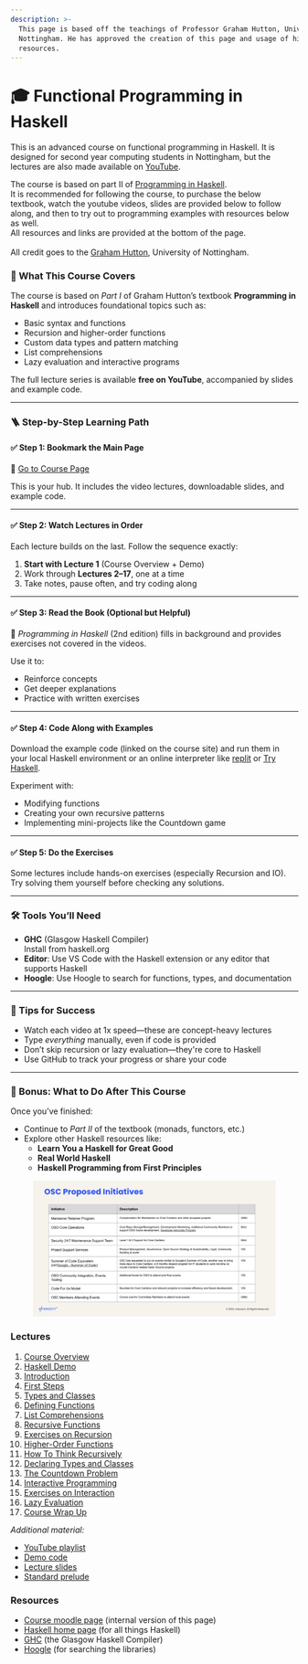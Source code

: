 ```yaml
---
description: >-
  This page is based off the teachings of Professor Graham Hutton, University of
  Nottingham. He has approved the creation of this page and usage of his
  resources.
---
```


# 🎓 Functional Programming in Haskell

This is an advanced course on functional programming in Haskell. It is designed for second year computing students in Nottingham, but the lectures are also made available on [YouTube](http://tinyurl.com/haskell-notts2).

The course is based on part II of [Programming in Haskell](http://people.cs.nott.ac.uk/pszgmh/pih.html).\
It is recommended for following the course, to purchase the below textbook, watch the youtube videos, slides are provided below to follow along, and then to try out to programming examples with resources below as well. \
All resources and links are provided at the bottom of the page.\
\
All credit goes to the [Graham Hutton](https://people.cs.nott.ac.uk/pszgmh/), University of Nottingham.

### 🧭 What This Course Covers

The course is based on _Part I_ of Graham Hutton’s textbook **Programming in Haskell** and introduces foundational topics such as:

* Basic syntax and functions
* Recursion and higher-order functions
* Custom data types and pattern matching
* List comprehensions
* Lazy evaluation and interactive programs

The full lecture series is available **free on YouTube**, accompanied by slides and example code.

***

### 🪜 Step-by-Step Learning Path

#### ✅ Step 1: Bookmark the Main Page

📎 [Go to Course Page](https://people.cs.nott.ac.uk/pszgmh/pgp.html)

This is your hub. It includes the video lectures, downloadable slides, and example code.

***

#### ✅ Step 2: Watch Lectures in Order

Each lecture builds on the last. Follow the sequence exactly:

1. **Start with Lecture 1** (Course Overview + Demo)
2. Work through **Lectures 2–17**, one at a time
3. Take notes, pause often, and try coding along

***

#### ✅ Step 3: Read the Book (Optional but Helpful)

📖 _Programming in Haskell_ (2nd edition) fills in background and provides exercises not covered in the videos.

Use it to:

* Reinforce concepts
* Get deeper explanations
* Practice with written exercises

***

#### ✅ Step 4: Code Along with Examples

Download the example code (linked on the course site) and run them in your local Haskell environment or an online interpreter like [replit](https://replit.com/) or [Try Haskell](https://tryhaskell.org/).

Experiment with:

* Modifying functions
* Creating your own recursive patterns
* Implementing mini-projects like the Countdown game

***

#### ✅ Step 5: Do the Exercises

Some lectures include hands-on exercises (especially Recursion and IO). Try solving them yourself before checking any solutions.

***

### 🛠 Tools You’ll Need

* **GHC** (Glasgow Haskell Compiler)\
  Install from haskell.org
* **Editor**: Use VS Code with the Haskell extension or any editor that supports Haskell
* **Hoogle**: Use Hoogle to search for functions, types, and documentation

***

### 🧠 Tips for Success

* Watch each video at 1x speed—these are concept-heavy lectures
* Type _everything_ manually, even if code is provided
* Don’t skip recursion or lazy evaluation—they're core to Haskell
* Use GitHub to track your progress or share your code

***

### 🌟 Bonus: What to Do After This Course

Once you’ve finished:

* Continue to _Part II_ of the textbook (monads, functors, etc.)
* Explore other Haskell resources like:
  * **Learn You a Haskell for Great Good**
  * **Real World Haskell**
  * **Haskell Programming from First Principles**

<figure><img src="../.gitbook/assets/image.png" alt=""><figcaption></figcaption></figure>

### Lectures

1. [Course Overview](https://youtu.be/qThX0aoW9YI)
2. [Haskell Demo](https://youtu.be/Qmi6T2AKA3k)
3. [Introduction](https://youtu.be/RS3X-KpefdE)
4. [First Steps](https://youtu.be/7hM4LrJVxDk)
5. [Types and Classes](https://youtu.be/6w38pf__nZk)
6. [Defining Functions](https://youtu.be/xBeI-TftpF8)
7. [List Comprehensions](https://youtu.be/oq7-RPLp3sI)
8. [Recursive Functions](https://youtu.be/RB2Ca7uqsUg)
9. [Exercises on Recursion](https://youtu.be/NpsUylZCVSA)
10. [Higher-Order Functions](https://youtu.be/4cqtYzG1Tfw)
11. [How To Think Recursively](https://youtu.be/14corMR2sQ4)
12. [Declaring Types and Classes](https://youtu.be/JDrMF0ondUU)
13. [The Countdown Problem](https://youtu.be/rQ0AoSV90QQ)
14. [Interactive Programming](https://youtu.be/oDqHNkQK97k)
15. [Exercises on Interaction](https://youtu.be/LOxP_jxI4KI)
16. [Lazy Evaluation](https://youtu.be/84bwnE2KZiA)
17. [Course Wrap Up](https://youtu.be/Q6g-uXi9Rko)

_Additional material:_

* [YouTube playlist](http://tinyurl.com/haskell-notts)
* [Demo code](http://people.cs.nott.ac.uk/pszgmh/pgp-countdown.hs)
* [Lecture slides](http://people.cs.nott.ac.uk/pszgmh/PGP-Haskell.zip)
* [Standard prelude](http://people.cs.nott.ac.uk/pszgmh/prelude-new.pdf)

### Resources

* [Course moodle page](https://moodle.nottingham.ac.uk/course/view.php?id=137725) (internal version of this page)
* [Haskell home page](http://www.haskell.org/) (for all things Haskell)
* [GHC](http://haskell.org/downloads/) (the Glasgow Haskell Compiler)
* [Hoogle](http://www.haskell.org/hoogle/) (for searching the libraries)
